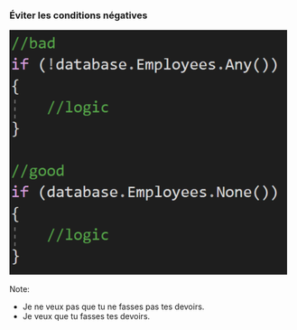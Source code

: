 ### Éviter les conditions négatives
![](images/code/negativeConditional.png?raw=true)

Note:
- Je ne veux pas que tu ne fasses pas tes devoirs.
- Je veux que tu fasses tes devoirs.
